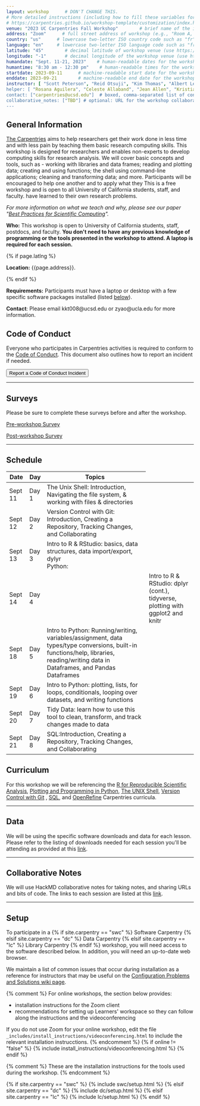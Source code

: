 ```yaml
---
layout: workshop      # DON'T CHANGE THIS.
# More detailed instructions (including how to fill these variables for an online workshop) are available at
# https://carpentries.github.io/workshop-template/customization/index.html
venue: "2023 UC Carpentries Fall Workshop"        # brief name of the institution that hosts the workshop without address (e.g., "Euphoric State University")
address: "Zoom"      # full street address of workshop (e.g., "Room A, 123 Forth Street, Blimingen, Euphoria"), videoconferencing URL, or 'online'
country: "us"      # lowercase two-letter ISO country code such as "fr" (see https://en.wikipedia.org/wiki/ISO_3166-1#Current_codes) for the institution that hosts the workshop
language: "en"     # lowercase two-letter ISO language code such as "fr" (see https://en.wikipedia.org/wiki/List_of_ISO_639-1_codes) for the
latitude: "45"        # decimal latitude of workshop venue (use https://www.latlong.net/)
longitude: "-1"       # decimal longitude of the workshop venue (use https://www.latlong.net)
humandate: "Sept. 11-21, 2023"    # human-readable dates for the workshop (e.g., "Feb 17-18, 2020")
humantime: "8:30 am - 12:30 pm"    # human-readable times for the workshop (e.g., "9:00 am - 4:30 pm")
startdate: 2023-09-11      # machine-readable start date for the workshop in YYYY-MM-DD format like 2015-01-01
enddate: 2023-09-21        # machine-readable end date for the workshop in YYYY-MM-DD format like 2015-01-02
instructor: [ "Scott Peterson", "Reid Otsuji", "Kim Thomas", "Albert Lee", "Echelle Burns", "Scott Peterson", "Geoffrey Boushey", "David Palmquist", "Lisa McAulay", "Jamie Jamison", Derek Devnich", "Saulo Soares" ] # boxed, comma-separated list of instructors' names as strings, like ["Kay McNulty", "Betty Jennings", "Betty Snyder"]
helper: [ "Rosana Aguilera", "Celeste Allaband", "Jean Allen", "Kristian Allen", "Misha Coleman", "Stephanie Labou", "Devontae Baxter", "Monique Surles-Zeigler", "Ellen Davenport" ]     # boxed, comma-separated list of helpers' names, like ["Marlyn Wescoff", "Fran Bilas", "Ruth Lichterman"]
contact: ["carpentries@ucsd.edu"]  # boxed, comma-separated list of contact email addresses for the host, lead instructor, or whoever else is handling questions, like ["timdennis@ucla.edu", "rotsuji@ucsd.edu", "speterso@library.berkeley.edu"]
collaborative_notes: ["TBD"] # optional: URL for the workshop collaborative notes, e.g. an HackMD or Google Docs document (e.g., https://pad.carpentries.org/2015-01-01-euphoria)
---
```


<!--
  HEADER (above)
  Edit the values in the block above to be appropriate for your workshop.
  If the value is not 'true', 'false', 'null', or a number, please use
  double quotation marks around the value, unless specified otherwise.
  And run 'tools/check' *before* committing to make sure that changes are good.
-->

<h2 id="general">General Information</h2>

<!--
  INTRODUCTION
  Edit the general explanatory paragraph below if you want to change
  the pitch.
-->
<p>
  <a href="{{site.swc_site}}">The Carpentries</a>
  aims to help researchers get their work done in less time and with less pain by teaching them basic research computing skills. 
  This workshop is designed for researchers and enables non-experts to develop computing skills for research analysis. We will cover 
  basic concepts and tools, such as - working with libraries and data frames; reading and plotting data; creating and using functions; 
  the shell using command-line applications; cleaning and transforming data; and more. Participants will be encouraged to help one another 
  and to apply what they This is a free workshop and is open to all University of California students, staff, and faculty. 
  have learned to their own research problems.
</p>

<p>
  <em>
    For more information on what we teach and why,
    please see our paper
    "<a href="http://journals.plos.org/plosbiology/article?id=10.1371/journal.pbio.1001745">Best Practices for Scientific Computing</a>".
  </em>
</p>

<!--
  AUDIENCE
  Explain who your audience is.  (In particular, tell readers if the
  workshop is only open to people from a particular institution.
-->
<p id="who">
  <strong>Who:</strong>
  This workshop is open to University of California students, staff, postdocs, and faculty. <strong>You don't need to have any previous knowledge of programming or the tools presented in the workshop to attend.  A laptop is required for each session.</strong>
</p>

<!--
  LOCATION
  This block displays the address and links to maps showing directions
  if the latitude and longitude of the workshop have been set.  You
  can use http://itouchmap.com/latlong.html to find the lat/long of an
  address.
-->
{% if page.latlng %}
<p id="where">
  <strong>Location:</strong>
  {{page.address}}.
</p>
{% endif %}

<!--
  SPECIAL REQUIREMENTS
  Modify the block below if there are any special requirements.
-->
<p id="requirements">
  <strong>Requirements:</strong> Participants must have a laptop or desktop with
  a few specific software packages installed (listed
  <a href="#setup">below</a>).
</p>

<!--
  CONTACT EMAIL ADDRESS
  Display the contact email address set in the header.  If an address
  isn't set in the header, the Software Carpentry admin address is
  used.
-->
<p id="contact">
  <strong>Contact</strong>:
  Please email kkt008@ucsd.edu or zyao@ucla.edu for more information.
</p>
<!--
<p id="certificate">
<strong>For UCSD students</strong>:
  A Co-Curricular of Record activity recognition may be requested for UCSD students who attend Day 1-3 plus one additional session day. 
  For more information on the UC San Diego Co-Curricular of Record (CCR), please visit the <a href="https://elt.ucsd.edu/ccr/index.html">UCSD Engaged 
  Learning Tools Co-Curricular Record page</a>.
</p>
<hr/>
-->
<!-- Below is the official Carpentries Code of Conduct information -->

<h2 id="code-of-conduct">Code of Conduct</h2>

<p>
Everyone who participates in Carpentries activities is required to conform to the <a href="https://docs.carpentries.org/topic_folders/policies/code-of-conduct.html">Code of Conduct</a>. This document also outlines how to report an incident if needed.
</p>

<p class="text-center">
  <a href="https://goo.gl/forms/KoUfO53Za3apOuOK2">
    <button type="button" class="btn btn-info">Report a Code of Conduct Incident</button>
  </a>
</p>

<hr/>

<!-- Below is the official Carpentries Survey links -->

<h2 id="surveys">Surveys</h2>
<p>Please be sure to complete these surveys before and after the workshop.</p>
<!--<p>pending<p>-->

<!-- to add survey go to 'layouts' folder >  'workshops.html' and update to "<meta name="slug" content="{{site.github.project_title}}"
then make sure the '_config.yaml' file has updated workshop_repo and workshop_site links -->

<p><a href="{{ site.swc_pre_survey }}{{ site.github.project_title }}">Pre-workshop Survey</a></p>
<p><a href="{{ site.swc_post_survey }}{{ site.github.project_title }}">Post-workshop Survey</a></p>

<hr/>

<!--
  SCHEDULE
  Show the workshop's schedule.  
-->
<h2 id="schedule">Schedule</h2>
<div class="row">
  <div>
    <table class="table">
     <thead><tr> <th><strong>Date</strong></th> <th><strong>Day</strong></th> <th><strong>Topics</strong></th> </tr></thead>
     <tbody>
      <tr><td>Sept 11</td><td> Day 1 </td><td> The Unix Shell: Introduction, Navigating the file system, & working with files & directories</td></tr>
      <tr><td>Sept 12</td><td> Day 2 </td><td> Version Control with Git: Introduction, Creating a Repository, Tracking Changes, and Collaborating</td></tr>
      <tr><td>Sept 13</td><td> Day 3 </td><td> Intro to R & RStudio: basics, data structures, data import/export, dylyr <br> Python: </td></tr>
      <tr><td>Sept 14</td><td> Day 4 <td><td> Intro to R & RStudio: dplyr (cont.), tidyverse, plotting with ggplot2 and knitr </td></tr>
      <tr><td>Sept 18</td><td> Day 5 </td><td> Intro to Python: Running/writing, variables/assignment, data types/type conversions, built-in functions/help, libraries, reading/writing data in Dataframes, and Pandas Dataframes </td></tr>
      <tr><td>Sept 19</td><td> Day 6 </td><td> Intro to Python: plotting, lists, for loops, conditionals, looping over datasets, and writing functions </td></tr>
      <tr><td>Sept 20</td><td> Day 7 </td><td> Tidy Data: learn how to use this tool to clean, transform, and track changes made to data </td></tr>
      <tr><td>Sept 21</td><td> Day 8 </td><td> SQL:Introduction, Creating a Repository, Tracking Changes, and Collaborating </td></tr>
     </tbody></table>
  </div>
</div>

<h2 id="curriculum">Curriculum</h2>
<!-- R specific data information begins -->
<p id = "curriculum">
For this workshop we will be referencing the <a href="https://swcarpentry.github.io/r-novice-gapminder/">R for Reproducible Scientific Analysis</a>, <a href="http://swcarpentry.github.io/python-novice-gapminder/"> Plotting and Programming in Python</a>, <a href="https://librarycarpentry.org/lc-shell/">The UNIX Shell</a>, <a href="https://swcarpentry.github.io/git-novice/">Version Control with Git</a> , <a href="https://librarycarpentry.org/lc-sql/">SQL</a>, and <a href="https://librarycarpentry.org/lc-open-refine/">OpenRefine</a> Carpentries curricula. 
</p>

<hr/>

<h2 id="datasect">Data</h2>
<!-- R specific data information begins -->
<p id = "data">
We will be using the specific software downloads and data for each lesson. Please refer to the listing of downloads needed for each session you'll be attending as provided at this <a href="https://hackmd.io/@U2NG/SJkaMk2t7">link</a>.</p>
<!-- R specific data information ends -->

<hr/>

<h2 id="collabnotes">Collaborative Notes</h2>
<!-- Python specific data information begins -->
<p id = "notes">
We will use HackMD collaborative notes for taking notes, and sharing URLs and bits of code. The links to each session are listed at this <a href="https://hackmd.io/Gb6tujHCR6ygyw9P37Xe5Q">link</a>.</p>

<hr/>
<!--
  SETUP
  Delete irrelevant sections from the setup instructions.  Each
  section is inside a 'div' without any classes to make the beginning
  and end easier to find.
  This is the other place where people frequently make mistakes, so
  please preview your site before committing, and make sure to run
  'tools/check' as well.
-->

<h2 id="setup">Setup</h2>

<p>
  To participate in a
  {% if site.carpentry == "swc" %}
  Software Carpentry
  {% elsif site.carpentry == "dc" %}
  Data Carpentry
  {% elsif site.carpentry == "lc" %}
  Library Carpentry
  {% endif %}
  workshop,
  you will need access to the software described below.
  In addition, you will need an up-to-date web browser.
</p>
<p>
  We maintain a list of common issues that occur during installation as a reference for instructors
  that may be useful on the
  <a href = "{{site.swc_github}}/workshop-template/wiki/Configuration-Problems-and-Solutions">Configuration Problems and Solutions wiki page</a>.
</p>

{% comment %}
For online workshops, the section below provides:
- installation instructions for the Zoom client
- recommendations for setting up Learners' workspace so they can follow along
  the instructions and the videoconferencing

If you do not use Zoom for your online workshop, edit the file
`_includes/install_instructions/videoconferencing.html`
to include the relevant installation instrucctions.
{% endcomment %}
{% if online != "false" %}
{% include install_instructions/videoconferencing.html %}
{% endif %}

{% comment %}
These are the installation instructions for the tools used
during the workshop.
{% endcomment %}

{% if site.carpentry == "swc" %}
{% include swc/setup.html %}
{% elsif site.carpentry == "dc" %}
{% include dc/setup.html %}
{% elsif site.carpentry == "lc" %}
{% include lc/setup.html %}
{% endif %}
